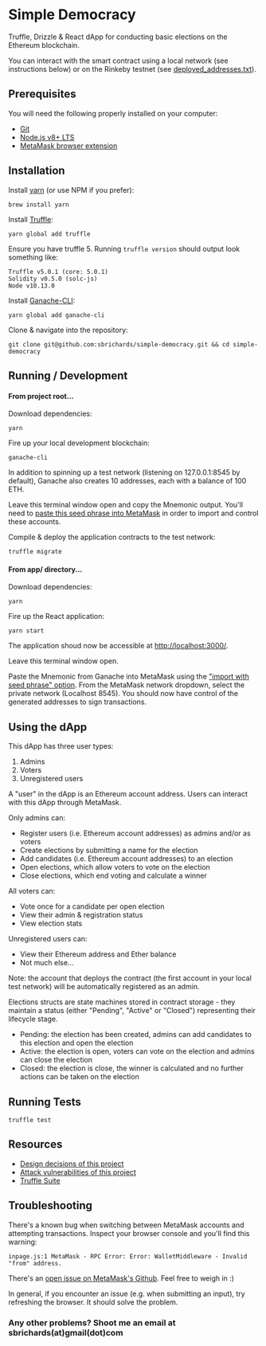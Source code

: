 # Simple Democracy

Truffle, Drizzle & React dApp for conducting basic elections on the Ethereum blockchain.

You can interact with the smart contract using a local network (see instructions below) or on the Rinkeby testnet (see [deployed_addresses.txt](./deployed_addresses.txt)).

## Prerequisites

You will need the following properly installed on your computer:

- [Git](https://git-scm.com/)
- [Node.js v8+ LTS](https://nodejs.org/en/)
- [MetaMask browser extension](https://metamask.io/)

## Installation

Install [yarn](https://yarnpkg.com/lang/en/docs/install) (or use NPM if you prefer):

```
brew install yarn
```

Install [Truffle](https://truffleframework.com/truffle):

```
yarn global add truffle
```

Ensure you have truffle 5. Running `truffle version` should output look something like:

```
Truffle v5.0.1 (core: 5.0.1)
Solidity v0.5.0 (solc-js)
Node v10.13.0
```

Install [Ganache-CLI](https://github.com/trufflesuite/ganache-cli):

```
yarn global add ganache-cli
```

Clone & navigate into the repository:

```
git clone git@github.com:sbrichards/simple-democracy.git && cd simple-democracy
```

## Running / Development

#### From project root...

Download dependencies:

```
yarn
```

Fire up your local development blockchain:

```
ganache-cli
```

In addition to spinning up a test network (listening on 127.0.0.1:8545 by default), Ganache also creates 10 addresses, each with a balance of 100 ETH.

Leave this terminal window open and copy the Mnemonic output. You'll need to [paste this seed phrase into MetaMask](https://medium.com/publicaio/how-import-a-wallet-to-your-metamask-account-dcaba25e558d) in order to import and control these accounts.

Compile & deploy the application contracts to the test network:

```
truffle migrate
```

#### From app/ directory...

Download dependencies:

```
yarn
```

Fire up the React application:

```
yarn start
```

The application shoud now be accessible at [http://localhost:3000/](http://localhost:3000/).

Leave this terminal window open.

Paste the Mnemonic from Ganache into MetaMask using the ["import with seed phrase" option](https://medium.com/publicaio/how-import-a-wallet-to-your-metamask-account-dcaba25e558d). From the MetaMask network dropdown, select the private network (Localhost 8545). You should now have control of the generated addresses to sign transactions.

## Using the dApp

This dApp has three user types:

1. Admins
2. Voters
3. Unregistered users

A "user" in the dApp is an Ethereum account address. Users can interact with this dApp through MetaMask.

Only admins can:

- Register users (i.e. Ethereum account addresses) as admins and/or as voters
- Create elections by submitting a name for the election
- Add candidates (i.e. Ethereum account addresses) to an election
- Open elections, which allow voters to vote on the election
- Close elections, which end voting and calculate a winner

All voters can:

- Vote once for a candidate per open election
- View their admin & registration status
- View election stats

Unregistered users can:

- View their Ethereum address and Ether balance
- Not much else...

Note: the account that deploys the contract (the first account in your local test network) will be automatically registered as an admin.

Elections structs are state machines stored in contract storage - they maintain a status (either "Pending", "Active" or "Closed") representing their lifecycle stage.

- Pending: the election has been created, admins can add candidates to this election and open the election
- Active: the election is open, voters can vote on the election and admins can close the election
- Closed: the election is close, the winner is calculated and no further actions can be taken on the election

## Running Tests

```
truffle test
```

## Resources

- [Design decisions of this project](./design_pattern_decisions.md)
- [Attack vulnerabilities of this project](./avoiding_common_attacks.md)
- [Truffle Suite](https://www.truffleframework.com/)

## Troubleshooting

There's a known bug when switching between MetaMask accounts and attempting transactions. Inspect your browser console and you'll find this warning:

```
inpage.js:1 MetaMask - RPC Error: Error: WalletMiddleware - Invalid "from" address.
```

There's an [open issue on MetaMask's Github](https://github.com/MetaMask/metamask-extension/issues/5587). Feel free to weigh in :)

In general, if you encounter an issue (e.g. when submitting an input), try refreshing the browser. It should solve the problem.

### Any other problems? Shoot me an email at sbrichards(at)gmail(dot)com
